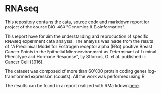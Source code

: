 # RNAseq

This repository contains the data, source code and markdown report for project of the course BIO-463 "Genomics & Bioinformatics".

This report have for aim the understanding and reproduction of specific RNAseq experiment data analysis. The analysis was made from the resuts of "A Preclinical Model for Eostrogen receptor alpha (ERα) positive Breast Cancer Points to the Epithelial Microenvironment as Determinant of Luminal Phenotype and Hormone Response", by Sflomos, G. et al. published in Cancer Cell (2016).

The dataset was composed of more than 60'000 protein coding genes log-transformed expression (counts). All the work was performed using R.

The results can be found in a report realized with RMarkdown [here](https://thimler.github.io/RNAseq/).
